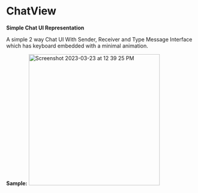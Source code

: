 # ChatView
**Simple Chat UI Representation**

A simple 2 way Chat UI With Sender, Receiver and Type Message Interface which has keyboard embedded with a minimal animation.

**Sample:**
<img width="349" alt="Screenshot 2023-03-23 at 12 39 25 PM" src="https://user-images.githubusercontent.com/114126853/227129261-ec5d550b-23f9-4776-aa8b-1c28eadaeab7.png">
